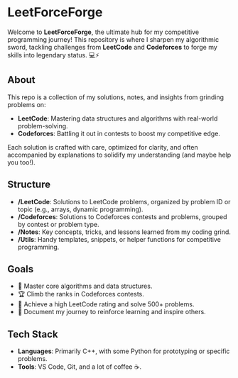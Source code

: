 # LeetForceForge

Welcome to **LeetForceForge**, the ultimate hub for my competitive programming journey! This repository is where I sharpen my algorithmic sword, tackling challenges from **LeetCode** and **Codeforces** to forge my skills into legendary status. 💻⚡

## About
This repo is a collection of my solutions, notes, and insights from grinding problems on:
- **LeetCode**: Mastering data structures and algorithms with real-world problem-solving.
- **Codeforces**: Battling it out in contests to boost my competitive edge.

Each solution is crafted with care, optimized for clarity, and often accompanied by explanations to solidify my understanding (and maybe help you too!).

## Structure
- **/LeetCode**: Solutions to LeetCode problems, organized by problem ID or topic (e.g., arrays, dynamic programming).
- **/Codeforces**: Solutions to Codeforces contests and problems, grouped by contest or problem type.
- **/Notes**: Key concepts, tricks, and lessons learned from my coding grind.
- **/Utils**: Handy templates, snippets, or helper functions for competitive programming.

## Goals
- 🥋 Master core algorithms and data structures.
- 🏆 Climb the ranks in Codeforces contests.
- 🌟 Achieve a high LeetCode rating and solve 500+ problems.
- 📝 Document my journey to reinforce learning and inspire others.

## Tech Stack
- **Languages**: Primarily C++, with some Python for prototyping or specific problems.
- **Tools**: VS Code, Git, and a lot of coffee ☕.

